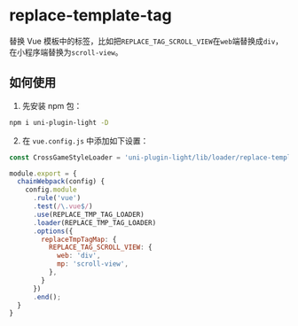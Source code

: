 # replace-template-tag

替换 Vue 模板中的标签，比如把`REPLACE_TAG_SCROLL_VIEW`在`web`端替换成`div`，在小程序端替换为`scroll-view`。


## 如何使用

1. 先安装 npm 包：

```bash
npm i uni-plugin-light -D
```

2. 在 `vue.config.js` 中添加如下设置：

```js
const CrossGameStyleLoader = 'uni-plugin-light/lib/loader/replace-template-tag';

module.export = {
  chainWebpack(config) {
    config.module
      .rule('vue')
      .test(/\.vue$/)
      .use(REPLACE_TMP_TAG_LOADER)
      .loader(REPLACE_TMP_TAG_LOADER)
      .options({
        replaceTmpTagMap: {
          REPLACE_TAG_SCROLL_VIEW: {
            web: 'div',
            mp: 'scroll-view',
          },
        }
      })
      .end();
  }
}
```
